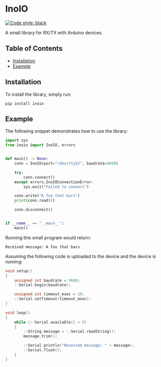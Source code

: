 # InoIO
[![Code style: black](https://img.shields.io/badge/code%20style-black-000000.svg)](https://github.com/psf/black)

A small library for RX/TX with Arduino devices.

## Table of Contents
- [Installation](#installation)
- [Example](#example)

## Installation
To install the library, simply run:
```
pip install inoio
```

## Example
The following snippet demonstrates how to use the library:
```python
import sys
from inoio import InoIO, errors


def main() -> None:
    conn = InoIO(port="/dev/ttyS2", baudrate=9600)

    try:
        conn.connect()
    except errors.InoIOConnectionError:
        sys.exit("Failed to connect")

    conn.write("A foo that bars")
    print(conn.read())

    conn.disconnect()


if __name__ == "__main__":
    main()
```
Running this small program would return:
```
Received message: A foo that bars
```
Assuming the following code is uploaded to the device and the device is running:
```C++
void setup()
{
    unsigned int baudrate = 9600;
    ::Serial.begin(baudrate);

    unsigned int timeout_msec = 10;
    ::Serial.setTimeout(timeout_msec);
}

void loop()
{
    while (::Serial.available() > 0)
    {
        ::String message = ::Serial.readString();
        message.trim();

        ::Serial.println("Received message: " + message);
        ::Serial.flush();
    }
}
```
